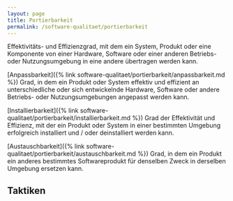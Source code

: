 ```yaml
---
layout: page
title: Portierbarkeit
permalink: /software-qualitaet/portierbarkeit
---
```

Effektivitäts- und Effizienzgrad, mit dem ein System, Produkt oder eine Komponente von einer Hardware, Software oder einer anderen Betriebs- oder Nutzungsumgebung in eine andere übertragen werden kann.

[Anpassbarkeit]({% link software-qualitaet/portierbarkeit/anpassbarkeit.md %})
Grad, in dem ein Produkt oder System effektiv und effizient an unterschiedliche oder sich entwickelnde Hardware, Software oder andere Betriebs- oder Nutzungsumgebungen angepasst werden kann.

[Installierbarkeit]({% link software-qualitaet/portierbarkeit/installierbarkeit.md %})
Grad der Effektivität und Effizienz, mit der ein Produkt oder System in einer bestimmten Umgebung erfolgreich installiert und / oder deinstalliert werden kann.

[Austauschbarkeit]({% link software-qualitaet/portierbarkeit/austauschbarkeit.md %})
Grad, in dem ein Produkt ein anderes bestimmtes Softwareprodukt für denselben Zweck in derselben Umgebung ersetzen kann.

## Taktiken